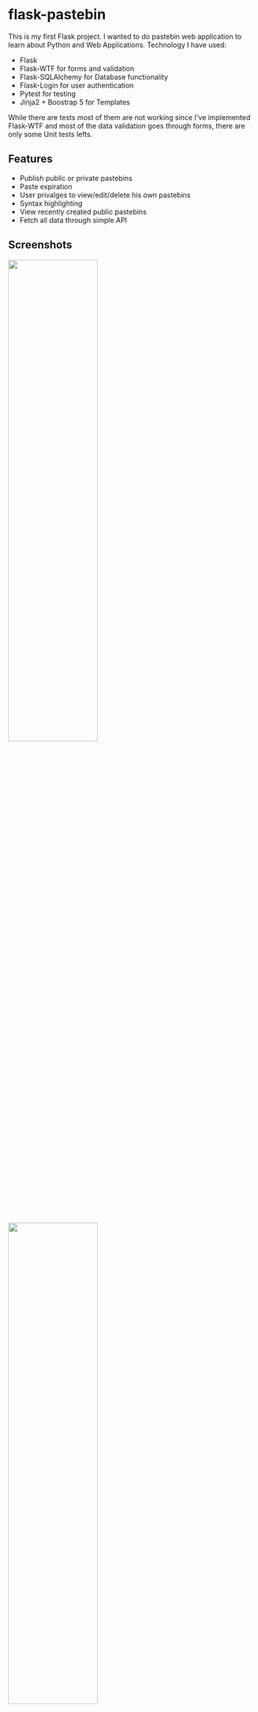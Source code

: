 
# flask-pastebin

This is my first Flask project.
I wanted to do pastebin web application to learn about Python and Web Applications.
Technology I have used:
- Flask
- Flask-WTF for forms and validation
- Flask-SQLAlchemy for Database functionality
- Flask-Login for user authentication
- Pytest for testing
- Jinja2 + Boostrap 5 for Templates

While there are tests most of them are not working since
 I've implemented Flask-WTF and most of the data validation
  goes through forms, there are only some Unit tests lefts.


## Features

- Publish public or private pastebins
- Paste expiration
- User privalges to view/edit/delete his own pastebins
- Syntax highlighting
- View recently created public pastebins
- Fetch all data through simple API

  
## Screenshots

<img src="https://github.com/syqu22/flask-pastebin/blob/main/web/static/01.png" height=50% width=60%>
<img src="https://github.com/syqu22/flask-pastebin/blob/main/web/static/02.png" height=50% width=60%>
<img src="https://github.com/syqu22/flask-pastebin/blob/main/web/static/03.png" height=50% width=60%>
<img src="https://github.com/syqu22/flask-pastebin/blob/main/web/static/04.png" height=50% width=60%>

  
## Installation 

First clone the repository to use it localy:
```sh
$ git clone https://github.com/syqu22/flask-pastebin.git
```

Then install all required libraries  through:

```bash 
  pip install -r requirements.txt
```
There's already an user preloaded in database and you can access him  with:

Login: ```test``` 

Password: ```test123```

There's also a special url ```/admin``` 
thanks to Flask-Admin, where you can have access to database from the website
    
## API Reference

#### Get user

```http
  GET /api/users/${id}
```

| Parameter | Type     | Description                       |
| :-------- | :------- | :-------------------------------- |
| `id`      | `int` | **Required**. Id of user to fetch |

#### Get users

```http
  GET /api/users
```

| Parameter | Type     | Description                |
| :-------- | :------- | :------------------------- |
| `page` | `string` | Used to paginate (one page returns maximum of 50 users)|


#### Get pastebins of user

```http
  GET /api/users/${id}/pastebins
```

| Parameter | Type     | Description                       |
| :-------- | :------- | :-------------------------------- |
| `id`      | `int` | **Required**. Id of user to fetch |

#### Get pastebin

```http
  GET /api/pastebins/${id}
```

| Parameter | Type     | Description                       |
| :-------- | :------- | :-------------------------------- |
| `id`      | `int` | **Required**. Id of pastebin to fetch |

#### Get pastebins

```http
  GET /api/pastebins
```

| Parameter | Type     | Description                       |
| :-------- | :------- | :-------------------------------- |
| `id`      | `int` | Used to paginate (one page returns maximum of 50 pastebins) |



  
